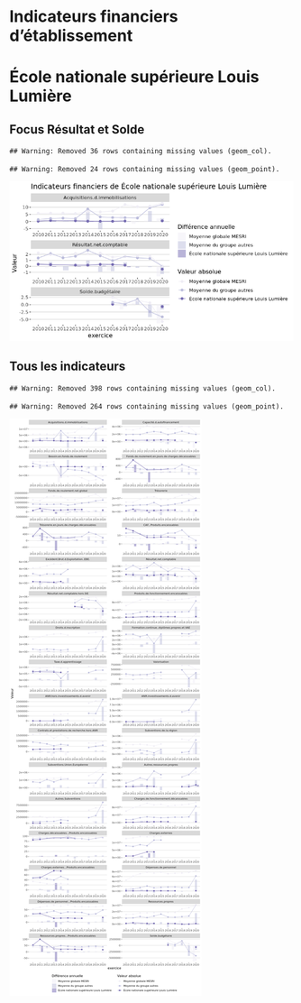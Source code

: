 Indicateurs financiers d’établissement
================

# École nationale supérieure Louis Lumière

## Focus Résultat et Solde

    ## Warning: Removed 36 rows containing missing values (geom_col).

    ## Warning: Removed 24 rows containing missing values (geom_point).

![](école_nationale_supérieure_louis_lumière_files/figure-gfm/etab.focus-1.png)<!-- -->

## Tous les indicateurs

    ## Warning: Removed 398 rows containing missing values (geom_col).

    ## Warning: Removed 264 rows containing missing values (geom_point).

![](école_nationale_supérieure_louis_lumière_files/figure-gfm/etab-1.png)<!-- -->
